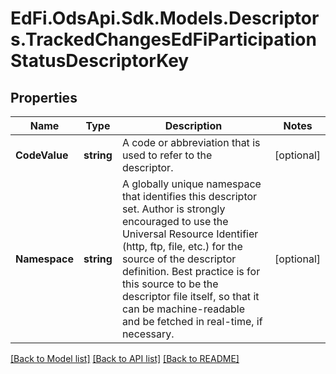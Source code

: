 # EdFi.OdsApi.Sdk.Models.Descriptors.TrackedChangesEdFiParticipationStatusDescriptorKey

## Properties

Name | Type | Description | Notes
------------ | ------------- | ------------- | -------------
**CodeValue** | **string** | A code or abbreviation that is used to refer to the descriptor. | [optional] 
**Namespace** | **string** | A globally unique namespace that identifies this descriptor set. Author is strongly encouraged to use the Universal Resource Identifier (http, ftp, file, etc.) for the source of the descriptor definition. Best practice is for this source to be the descriptor file itself, so that it can be machine-readable and be fetched in real-time, if necessary. | [optional] 

[[Back to Model list]](../README.md#documentation-for-models) [[Back to API list]](../README.md#documentation-for-api-endpoints) [[Back to README]](../README.md)

